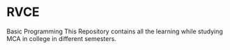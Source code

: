 # RVCE

Basic Programming
This Repository contains all the learning while studying MCA in college in different semesters.
